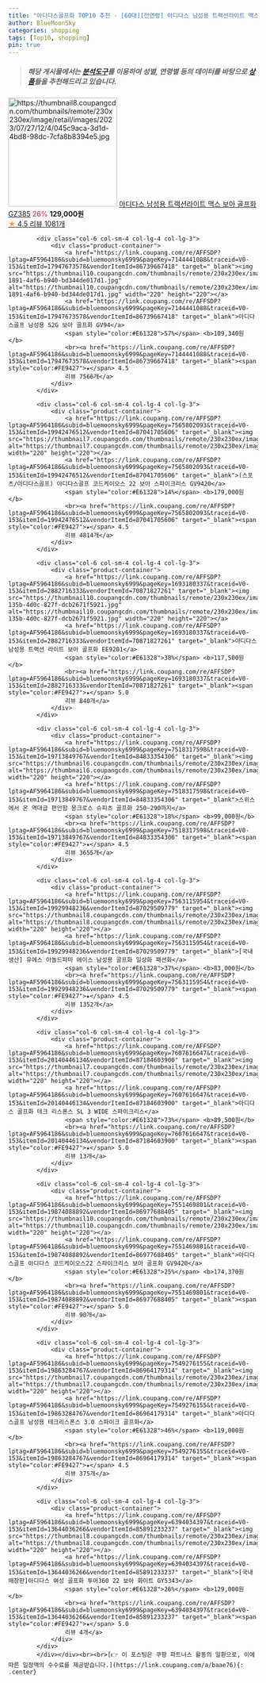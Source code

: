 ```yaml
---
title: "아디다스골프화 TOP10 추천 - [60대][전연령] 아디다스 남성용 트랙션라이트 맥스 보아 골프화 GZ385"
author: BlueMoonSky
categories: shopping
tags: [Top10, shopping]
pin: true
---
```


> ##### 해당 게시물에서는 [**분석도구**](https://itemscout.io/)를 이용하여 **성별**, **연령별** 등의 데이터를 바탕으로 [**상품**](https://link.coupang.com/a/baae76)들을 추천해드리고 있습니다.
<div class="container"><div class="row">
            <div class="col-6 col-sm-4 col-lg-4 col-lg-3">
                <div class="product-container">
                    <a href="https://link.coupang.com/re/AFFSDP?lptag=AF5964186&subid=bluemoonsky6999&pageKey=7492802106&traceid=V0-153&itemId=19596148842&vendorItemId=86703414672" target="_blank"><img src="https://thumbnail8.coupangcdn.com/thumbnails/remote/230x230ex/image/retail/images/2023/07/27/12/4/045c9aca-3d1d-4bd8-98dc-7cfa8b8394e5.jpg" alt="https://thumbnail8.coupangcdn.com/thumbnails/remote/230x230ex/image/retail/images/2023/07/27/12/4/045c9aca-3d1d-4bd8-98dc-7cfa8b8394e5.jpg" width="220" height="220"></a>
                    <a href="https://link.coupang.com/re/AFFSDP?lptag=AF5964186&subid=bluemoonsky6999&pageKey=7492802106&traceid=V0-153&itemId=19596148842&vendorItemId=86703414672" target="_blank">아디다스 남성용 트랙션라이트 맥스 보아 골프화 GZ385</a>
                    <span style="color:#E61328">26%</span> <b>129,000원</b>
                    <br><a href="https://link.coupang.com/re/AFFSDP?lptag=AF5964186&subid=bluemoonsky6999&pageKey=7492802106&traceid=V0-153&itemId=19596148842&vendorItemId=86703414672" target="_blank"><span style="color:#FE9427">★</span> 4.5
                    리뷰 1081개</a>
                </div>
            </div>
            
            <div class="col-6 col-sm-4 col-lg-4 col-lg-3">
                <div class="product-container">
                    <a href="https://link.coupang.com/re/AFFSDP?lptag=AF5964186&subid=bluemoonsky6999&pageKey=7144441088&traceid=V0-153&itemId=17947673578&vendorItemId=86739667418" target="_blank"><img src="https://thumbnail10.coupangcdn.com/thumbnails/remote/230x230ex/image/retail/images/2023/07/31/11/5/2c551c05-1891-4af6-b940-bd344de017d1.jpg" alt="https://thumbnail10.coupangcdn.com/thumbnails/remote/230x230ex/image/retail/images/2023/07/31/11/5/2c551c05-1891-4af6-b940-bd344de017d1.jpg" width="220" height="220"></a>
                    <a href="https://link.coupang.com/re/AFFSDP?lptag=AF5964186&subid=bluemoonsky6999&pageKey=7144441088&traceid=V0-153&itemId=17947673578&vendorItemId=86739667418" target="_blank">아디다스골프 남성용 S2G 보아 골프화 GV94</a>
                    <span style="color:#E61328">57%</span> <b>109,340원</b>
                    <br><a href="https://link.coupang.com/re/AFFSDP?lptag=AF5964186&subid=bluemoonsky6999&pageKey=7144441088&traceid=V0-153&itemId=17947673578&vendorItemId=86739667418" target="_blank"><span style="color:#FE9427">★</span> 4.5
                    리뷰 7566개</a>
                </div>
            </div>
            
            <div class="col-6 col-sm-4 col-lg-4 col-lg-3">
                <div class="product-container">
                    <a href="https://link.coupang.com/re/AFFSDP?lptag=AF5964186&subid=bluemoonsky6999&pageKey=7565802093&traceid=V0-153&itemId=19942476512&vendorItemId=87041705606" target="_blank"><img src="https://thumbnail7.coupangcdn.com/thumbnails/remote/230x230ex/image/vendor_inventory/b13c/552fe1be970b3032bcdf4923a631613c1cf7efaafa279f721158537d7b8a.JPG" alt="https://thumbnail7.coupangcdn.com/thumbnails/remote/230x230ex/image/vendor_inventory/b13c/552fe1be970b3032bcdf4923a631613c1cf7efaafa279f721158537d7b8a.JPG" width="220" height="220"></a>
                    <a href="https://link.coupang.com/re/AFFSDP?lptag=AF5964186&subid=bluemoonsky6999&pageKey=7565802093&traceid=V0-153&itemId=19942476512&vendorItemId=87041705606" target="_blank">(스포츠/아디다스골프) 아디다스골프 코드케이오스 22 보아 스파이크리스 GV9420</a>
                    <span style="color:#E61328">14%</span> <b>179,000원</b>
                    <br><a href="https://link.coupang.com/re/AFFSDP?lptag=AF5964186&subid=bluemoonsky6999&pageKey=7565802093&traceid=V0-153&itemId=19942476512&vendorItemId=87041705606" target="_blank"><span style="color:#FE9427">★</span> 4.5
                    리뷰 4814개</a>
                </div>
            </div>
            
            <div class="col-6 col-sm-4 col-lg-4 col-lg-3">
                <div class="product-container">
                    <a href="https://link.coupang.com/re/AFFSDP?lptag=AF5964186&subid=bluemoonsky6999&pageKey=1693180337&traceid=V0-153&itemId=2882716333&vendorItemId=70871827261" target="_blank"><img src="https://thumbnail10.coupangcdn.com/thumbnails/remote/230x230ex/image/retail/images/2020/06/12/11/9/9a715c48-135b-4d0c-827f-dcb2671f5921.jpg" alt="https://thumbnail10.coupangcdn.com/thumbnails/remote/230x230ex/image/retail/images/2020/06/12/11/9/9a715c48-135b-4d0c-827f-dcb2671f5921.jpg" width="220" height="220"></a>
                    <a href="https://link.coupang.com/re/AFFSDP?lptag=AF5964186&subid=bluemoonsky6999&pageKey=1693180337&traceid=V0-153&itemId=2882716333&vendorItemId=70871827261" target="_blank">아디다스 남성용 트랙션 라이트 보아 골프화 EE9201</a>
                    <span style="color:#E61328">38%</span> <b>117,500원</b>
                    <br><a href="https://link.coupang.com/re/AFFSDP?lptag=AF5964186&subid=bluemoonsky6999&pageKey=1693180337&traceid=V0-153&itemId=2882716333&vendorItemId=70871827261" target="_blank"><span style="color:#FE9427">★</span> 5.0
                    리뷰 840개</a>
                </div>
            </div>
            
            <div class="col-6 col-sm-4 col-lg-4 col-lg-3">
                <div class="product-container">
                    <a href="https://link.coupang.com/re/AFFSDP?lptag=AF5964186&subid=bluemoonsky6999&pageKey=7518317598&traceid=V0-153&itemId=19713849767&vendorItemId=84833354306" target="_blank"><img src="https://thumbnail6.coupangcdn.com/thumbnails/remote/230x230ex/image/vendor_inventory/0cf6/3d3f97ba4f2aa66bf7e5db8d2cfb22b9db2e26edf1c4a4d34093012784a0.jpg" alt="https://thumbnail6.coupangcdn.com/thumbnails/remote/230x230ex/image/vendor_inventory/0cf6/3d3f97ba4f2aa66bf7e5db8d2cfb22b9db2e26edf1c4a4d34093012784a0.jpg" width="220" height="220"></a>
                    <a href="https://link.coupang.com/re/AFFSDP?lptag=AF5964186&subid=bluemoonsky6999&pageKey=7518317598&traceid=V0-153&itemId=19713849767&vendorItemId=84833354306" target="_blank">스위스에서 온 역대급 편안함 몽크로스 슈피츠 골프화 250~290까지</a>
                    <span style="color:#E61328">18%</span> <b>99,000원</b>
                    <br><a href="https://link.coupang.com/re/AFFSDP?lptag=AF5964186&subid=bluemoonsky6999&pageKey=7518317598&traceid=V0-153&itemId=19713849767&vendorItemId=84833354306" target="_blank"><span style="color:#FE9427">★</span> 4.5
                    리뷰 3655개</a>
                </div>
            </div>
            
            <div class="col-6 col-sm-4 col-lg-4 col-lg-3">
                <div class="product-container">
                    <a href="https://link.coupang.com/re/AFFSDP?lptag=AF5964186&subid=bluemoonsky6999&pageKey=7563115954&traceid=V0-153&itemId=19929948236&vendorItemId=87029509779" target="_blank"><img src="https://thumbnail8.coupangcdn.com/thumbnails/remote/230x230ex/image/vendor_inventory/608e/e2672b13ad131eb41d1cd8995b47858bf4ae81ed84369fad10e10ab60ee0.jpg" alt="https://thumbnail8.coupangcdn.com/thumbnails/remote/230x230ex/image/vendor_inventory/608e/e2672b13ad131eb41d1cd8995b47858bf4ae81ed84369fad10e10ab60ee0.jpg" width="220" height="220"></a>
                    <a href="https://link.coupang.com/re/AFFSDP?lptag=AF5964186&subid=bluemoonsky6999&pageKey=7563115954&traceid=V0-153&itemId=19929948236&vendorItemId=87029509779" target="_blank">[국내생산] 유에스 아놀드파마 에이스 남성용 골프화 일상화 패션화</a>
                    <span style="color:#E61328">37%</span> <b>83,000원</b>
                    <br><a href="https://link.coupang.com/re/AFFSDP?lptag=AF5964186&subid=bluemoonsky6999&pageKey=7563115954&traceid=V0-153&itemId=19929948236&vendorItemId=87029509779" target="_blank"><span style="color:#FE9427">★</span> 4.5
                    리뷰 1352개</a>
                </div>
            </div>
            
            <div class="col-6 col-sm-4 col-lg-4 col-lg-3">
                <div class="product-container">
                    <a href="https://link.coupang.com/re/AFFSDP?lptag=AF5964186&subid=bluemoonsky6999&pageKey=7607616647&traceid=V0-153&itemId=20140446134&vendorItemId=87184603900" target="_blank"><img src="https://thumbnail7.coupangcdn.com/thumbnails/remote/230x230ex/image/vendor_inventory/eb36/cc4f4bc967d0612dce1569e3709a92362203a4cedb93c3f97c39e2cfb116.jpg" alt="https://thumbnail7.coupangcdn.com/thumbnails/remote/230x230ex/image/vendor_inventory/eb36/cc4f4bc967d0612dce1569e3709a92362203a4cedb93c3f97c39e2cfb116.jpg" width="220" height="220"></a>
                    <a href="https://link.coupang.com/re/AFFSDP?lptag=AF5964186&subid=bluemoonsky6999&pageKey=7607616647&traceid=V0-153&itemId=20140446134&vendorItemId=87184603900" target="_blank">아디다스 골프화 테크 리스폰스 SL 3 WIDE 스파이크리스</a>
                    <span style="color:#E61328">73%</span> <b>89,500원</b>
                    <br><a href="https://link.coupang.com/re/AFFSDP?lptag=AF5964186&subid=bluemoonsky6999&pageKey=7607616647&traceid=V0-153&itemId=20140446134&vendorItemId=87184603900" target="_blank"><span style="color:#FE9427">★</span> 5.0
                    리뷰 13개</a>
                </div>
            </div>
            
            <div class="col-6 col-sm-4 col-lg-4 col-lg-3">
                <div class="product-container">
                    <a href="https://link.coupang.com/re/AFFSDP?lptag=AF5964186&subid=bluemoonsky6999&pageKey=7551469801&traceid=V0-153&itemId=19874088892&vendorItemId=86977688405" target="_blank"><img src="https://thumbnail10.coupangcdn.com/thumbnails/remote/230x230ex/image/vendor_inventory/1fa5/e0f9c828fc4e28ec1d00829026028fd897a4823a93d568cbbf80e1bb751f.jpg" alt="https://thumbnail10.coupangcdn.com/thumbnails/remote/230x230ex/image/vendor_inventory/1fa5/e0f9c828fc4e28ec1d00829026028fd897a4823a93d568cbbf80e1bb751f.jpg" width="220" height="220"></a>
                    <a href="https://link.coupang.com/re/AFFSDP?lptag=AF5964186&subid=bluemoonsky6999&pageKey=7551469801&traceid=V0-153&itemId=19874088892&vendorItemId=86977688405" target="_blank">아디다스골프 아디다스 코드케이오스22 스파이크리스 보아 골프화 GV9420</a>
                    <span style="color:#E61328">25%</span> <b>174,370원</b>
                    <br><a href="https://link.coupang.com/re/AFFSDP?lptag=AF5964186&subid=bluemoonsky6999&pageKey=7551469801&traceid=V0-153&itemId=19874088892&vendorItemId=86977688405" target="_blank"><span style="color:#FE9427">★</span> 5.0
                    리뷰 90개</a>
                </div>
            </div>
            
            <div class="col-6 col-sm-4 col-lg-4 col-lg-3">
                <div class="product-container">
                    <a href="https://link.coupang.com/re/AFFSDP?lptag=AF5964186&subid=bluemoonsky6999&pageKey=7549276155&traceid=V0-153&itemId=19863284767&vendorItemId=86964179314" target="_blank"><img src="https://thumbnail7.coupangcdn.com/thumbnails/remote/230x230ex/image/vendor_inventory/5e11/72087648a15e26dc88731a6a3482f345dc095bcb03cc8e7a4f54d64b5fd8.jpg" alt="https://thumbnail7.coupangcdn.com/thumbnails/remote/230x230ex/image/vendor_inventory/5e11/72087648a15e26dc88731a6a3482f345dc095bcb03cc8e7a4f54d64b5fd8.jpg" width="220" height="220"></a>
                    <a href="https://link.coupang.com/re/AFFSDP?lptag=AF5964186&subid=bluemoonsky6999&pageKey=7549276155&traceid=V0-153&itemId=19863284767&vendorItemId=86964179314" target="_blank">아디다스골프 남성용 테크리스폰스 3.0 스파이크 골프화</a>
                    <span style="color:#E61328">46%</span> <b>119,000원</b>
                    <br><a href="https://link.coupang.com/re/AFFSDP?lptag=AF5964186&subid=bluemoonsky6999&pageKey=7549276155&traceid=V0-153&itemId=19863284767&vendorItemId=86964179314" target="_blank"><span style="color:#FE9427">★</span> 4.5
                    리뷰 375개</a>
                </div>
            </div>
            
            <div class="col-6 col-sm-4 col-lg-4 col-lg-3">
                <div class="product-container">
                    <a href="https://link.coupang.com/re/AFFSDP?lptag=AF5964186&subid=bluemoonsky6999&pageKey=6394034397&traceid=V0-153&itemId=13644036266&vendorItemId=85891233237" target="_blank"><img src="https://thumbnail8.coupangcdn.com/thumbnails/remote/230x230ex/image/vendor_inventory/8466/ef2d0a6a52bb2f928839f30fbb27977ad4fb4404b5d8d106fca7cce05686.jpg" alt="https://thumbnail8.coupangcdn.com/thumbnails/remote/230x230ex/image/vendor_inventory/8466/ef2d0a6a52bb2f928839f30fbb27977ad4fb4404b5d8d106fca7cce05686.jpg" width="220" height="220"></a>
                    <a href="https://link.coupang.com/re/AFFSDP?lptag=AF5964186&subid=bluemoonsky6999&pageKey=6394034397&traceid=V0-153&itemId=13644036266&vendorItemId=85891233237" target="_blank">[국내매장판]아디다스 여성 골프화 투어360 22 보아 화이트 GY5343</a>
                    <span style="color:#E61328">26%</span> <b>129,000원</b>
                    <br><a href="https://link.coupang.com/re/AFFSDP?lptag=AF5964186&subid=bluemoonsky6999&pageKey=6394034397&traceid=V0-153&itemId=13644036266&vendorItemId=85891233237" target="_blank"><span style="color:#FE9427">★</span> 5.0
                    리뷰 4개</a>
                </div>
            </div>
            </div></div><br><br>[👉 이 포스팅은 쿠팡 파트너스 활동의 일환으로, 이에 따른 일정액의 수수료를 제공받습니다.](https://link.coupang.com/a/baae76){: .center}